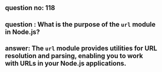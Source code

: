 
      
## question no: 118

## question : What is the purpose of the `url` module in Node.js?

## answer: The `url` module provides utilities for URL resolution and parsing, enabling you to work with URLs in your Node.js applications.
      
